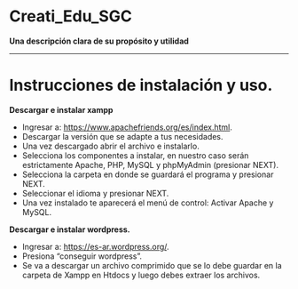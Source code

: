 # Creati_Edu_SGC
**Una descripción clara de su propósito y utilidad**

---

# Instrucciones de instalación y uso.
**Descargar e instalar xampp**
- Ingresar a: https://www.apachefriends.org/es/index.html.
- Descargar la versión que se adapte a tus necesidades. 
- Una vez descargado abrir el archivo e instalarlo. 
- Selecciona los componentes a instalar, en nuestro caso serán estrictamente Apache, PHP, MySQL y phpMyAdmin (presionar NEXT).
- Selecciona la carpeta en donde se guardará el programa y presionar NEXT.
- Seleccionar el idioma y presionar NEXT.
- Una vez instalado te aparecerá el menú de control: Activar Apache y MySQL.

**Descargar e instalar wordpress.**
- Ingresar a: https://es-ar.wordpress.org/.
- Presiona “conseguir wordpress”.
- Se va a descargar un archivo comprimido que se lo debe guardar en la carpeta de Xampp en Htdocs y luego debes extraer los archivos. 

